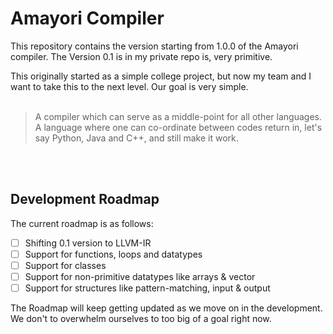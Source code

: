 # Amayori Compiler
This repository contains the version starting from 1.0.0 of the Amayori compiler. The Version 0.1 is in my private repo is, very primitive.

This originally started as a simple college project, but now my team and I want to take this to the next level. Our goal is very simple.
<br>
<br>
> A compiler which can serve as a middle-point for all other languages. A language where one can co-ordinate between codes return in, let's say Python, Java and C++, and still make it work.
<br>

<br>

## Development Roadmap <br>

The current roadmap is as follows: <br>
- [ ] Shifting 0.1 version to LLVM-IR <br>
- [ ] Support for functions, loops and datatypes <br>
- [ ] Support for classes <br>
- [ ] Support for non-primitive datatypes like arrays & vector <br>
- [ ] Support for structures like pattern-matching, input & output

The Roadmap will keep getting updated as we move on in the development. We don't to overwhelm ourselves to too big of a goal right now.